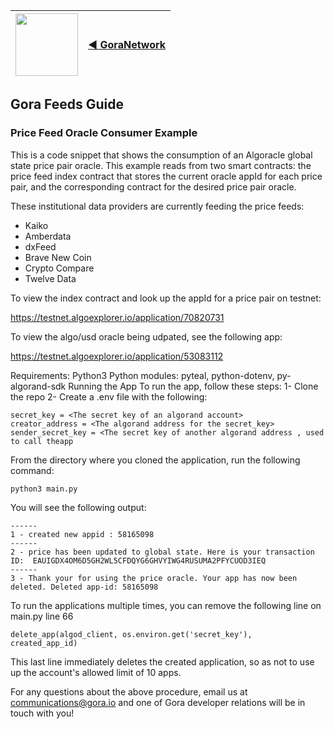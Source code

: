 <img src="https://avatars.githubusercontent.com/u/96357480?s=400&u=f54a2fab0e5faaf6bccf57b993e0a28ca2102001&v=4" width="100">  |  [◀️ GoraNetwork](https://github.com/GoraNetwork)|
| -------- | ------- |
## Gora Feeds Guide

### Price Feed Oracle Consumer Example

This is a code snippet that shows the consumption of an Algoracle global state price pair oracle. This example reads from two smart contracts: the price feed index contract that stores the current oracle appId for each price pair, and the corresponding contract for the desired price pair oracle.

These institutional data providers are currently feeding the price feeds:

- Kaiko
- Amberdata
- dxFeed
- Brave New Coin
- Crypto Compare
- Twelve Data
  
To view the index contract and look up the appId for a price pair on testnet:

https://testnet.algoexplorer.io/application/70820731

To view the algo/usd oracle being udpated, see the following app:

https://testnet.algoexplorer.io/application/53083112

Requirements:
Python3
Python modules: pyteal, python-dotenv, py-algorand-sdk
Running the App
To run the app, follow these steps:
1- Clone the repo
2- Create a .env file with the following:
```
secret_key = <The secret key of an algorand account>
creator_address = <The algorand address for the secret_key>
sender_secret_key = <The secret key of another algorand address , used to call theapp
```
                     
From the directory where you cloned the application, run the following command:
```
python3 main.py
```

You will see the following output:

```
------
1 - created new appid : 58165098
------
2 - price has been updated to global state. Here is your transaction ID:  EAUIGDX4OM6D5GH2WL5CFDQYG6GHVYIWG4RUSUMA2PFYCUOD3IEQ
------
3 - Thank your for using the price oracle. Your app has now been deleted. Deleted app-id: 58165098
```

To run the applications multiple times, you can remove the following line on
main.py line 66
```
delete_app(algod_client, os.environ.get('secret_key'),  created_app_id)
```

This last line immediately deletes the created application, so as not to use up the account's allowed limit of 10 apps.

For any questions about the above procedure, email us at communications@gora.io and one of Gora developer relations will be in touch with you!
